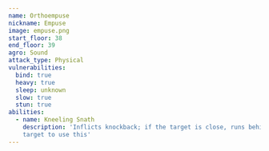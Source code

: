 ```yaml
---
name: Orthoempuse
nickname: Empuse
image: empuse.png
start_floor: 38
end_floor: 39
agro: Sound
attack_type: Physical
vulnerabilities:
  bind: true
  heavy: true
  sleep: unknown
  slow: true
  stun: true
abilities:
  - name: Kneeling Snath
    description: 'Inflicts knockback; if the target is close, runs behind the
    target to use this'
---
```

